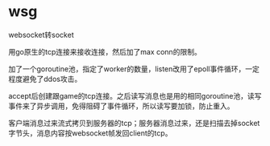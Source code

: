 # wsg

websocket转socket

用go原生的tcp连接来接收连接，然后加了max conn的限制。

加了一个goroutine池，指定了worker的数量，listen改用了epoll事件循环，一定程度避免了ddos攻击。

accept后创建跟game的tcp连接。之后读写消息也是用的相同goroutine池，读写事件来了异步调用，免得阻碍了事件循环，所以读写要加锁，防止重入。

客户端消息过来流式拷贝到服务器的tcp；服务器消息过来，还是扫描去掉socket字节头，消息内容按websocket帧发回client的tcp。
